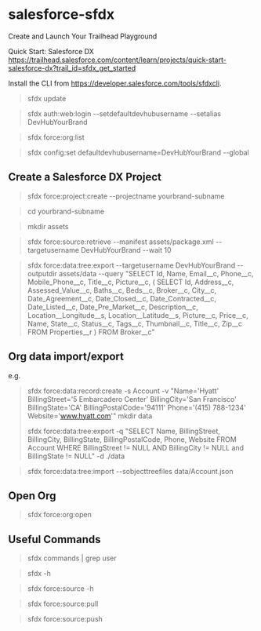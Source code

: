 # salesforce-sfdx

Create and Launch Your Trailhead Playground


Quick Start: Salesforce DX
https://trailhead.salesforce.com/content/learn/projects/quick-start-salesforce-dx?trail_id=sfdx_get_started

Install the CLI from https://developer.salesforce.com/tools/sfdxcli.
>sfdx update
>

>sfdx auth:web:login --setdefaultdevhubusername --setalias DevHubYourBrand

>sfdx force:org:list

>sfdx config:set defaultdevhubusername=DevHubYourBrand --global

## Create a Salesforce DX Project

>sfdx force:project:create --projectname yourbrand-subname

>cd yourbrand-subname

>mkdir assets

>sfdx force:source:retrieve --manifest assets/package.xml --targetusername DevHubYourBrand --wait 10


>sfdx force:data:tree:export --targetusername DevHubYourBrand --outputdir assets/data --query "SELECT Id, Name, Email__c, Phone__c, Mobile_Phone__c, Title__c, Picture__c, ( SELECT Id, Address__c, Assessed_Value__c, Baths__c, Beds__c, Broker__c, City__c, Date_Agreement__c, Date_Closed__c, Date_Contracted__c, Date_Listed__c, Date_Pre_Market__c, Description__c, Location__Longitude__s, Location__Latitude__s, Picture__c, Price__c, Name, State__c, Status__c, Tags__c, Thumbnail__c, Title__c, Zip__c FROM Properties__r ) FROM Broker__c"

## Org data import/export

e.g.
>sfdx force:data:record:create -s Account -v "Name='Hyatt' BillingStreet='5 Embarcadero Center' BillingCity='San Francisco' BillingState='CA' BillingPostalCode='94111' Phone='(415) 788-1234' Website='www.hyatt.com'"
>mkdir data
>
>sfdx force:data:tree:export -q "SELECT Name, BillingStreet, BillingCity, BillingState, BillingPostalCode, Phone, Website FROM Account WHERE BillingStreet != NULL AND BillingCity != NULL and BillingState != NULL" -d ./data

>sfdx force:data:tree:import --sobjecttreefiles data/Account.json

## Open Org
>sfdx force:org:open

## Useful Commands
>sfdx commands | grep user

>sfdx -h

>sfdx force:source -h

>sfdx force:source:pull

>sfdx force:source:push




